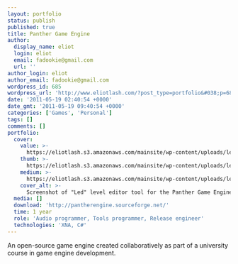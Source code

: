 ```yaml
---
layout: portfolio
status: publish
published: true
title: Panther Game Engine
author:
  display_name: eliot
  login: eliot
  email: fadookie@gmail.com
  url: ''
author_login: eliot
author_email: fadookie@gmail.com
wordpress_id: 685
wordpress_url: 'http://www.eliotlash.com/?post_type=portfolio&#038;p=685'
date: '2011-05-19 02:40:54 +0000'
date_gmt: '2011-05-19 09:40:54 +0000'
categories: ['Games', 'Personal']
tags: []
comments: []
portfolio:
  cover:
    value: >-
      https://eliotlash.s3.amazonaws.com/mainsite/wp-content/uploads/ledproperties2.png
    thumb: >-
      https://eliotlash.s3.amazonaws.com/mainsite/wp-content/uploads/ledproperties2-150x150.png
    medium: >-
      https://eliotlash.s3.amazonaws.com/mainsite/wp-content/uploads/ledproperties2-300x245.png
    cover_alt: >-
      Screenshot of "Led" level editor tool for the Panther Game Engine. It shows a level from our Microsoft Imagine Cup game with an alien character on a blue and gray landscape. Visible are various toolbars and menus, scene hierarchy, and object properties editor.
  media: []
  download: 'http://pantherengine.sourceforge.net/'
  time: 1 year
  role: 'Audio programmer, Tools programmer, Release engineer'
  technologies: 'XNA, C#'
---
```

<p>An open-source game engine created collaboratively as part of a university course in game engine development.</p>
